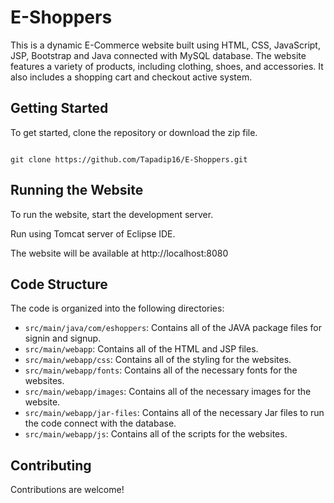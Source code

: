 # E-Shoppers

This is a dynamic E-Commerce website built using HTML, CSS, JavaScript, JSP, Bootstrap and Java connected with MySQL database. The website features a variety of products, including clothing, shoes, and accessories. It also includes a shopping cart and checkout active system.

## Getting Started

To get started, clone the repository or download the zip file.

```

git clone https://github.com/Tapadip16/E-Shoppers.git

```

## Running the Website

To run the website, start the development server.

Run using Tomcat server of Eclipse IDE.

The website will be available at http://localhost:8080

## Code Structure

The code is organized into the following directories:

- `src/main/java/com/eshoppers`: Contains all of the JAVA package files for signin and signup.
- `src/main/webapp`: Contains all of the HTML and JSP files.
- `src/main/webapp/css`: Contains all of the styling for the websites.
- `src/main/webapp/fonts`: Contains all of the necessary fonts for the websites.
- `src/main/webapp/images`: Contains all of the necessary images for the website.
- `src/main/webapp/jar-files`: Contains all of the necessary Jar files to run the code connect with the database.
- `src/main/webapp/js`: Contains all of the scripts for the websites.

## Contributing

Contributions are welcome!
